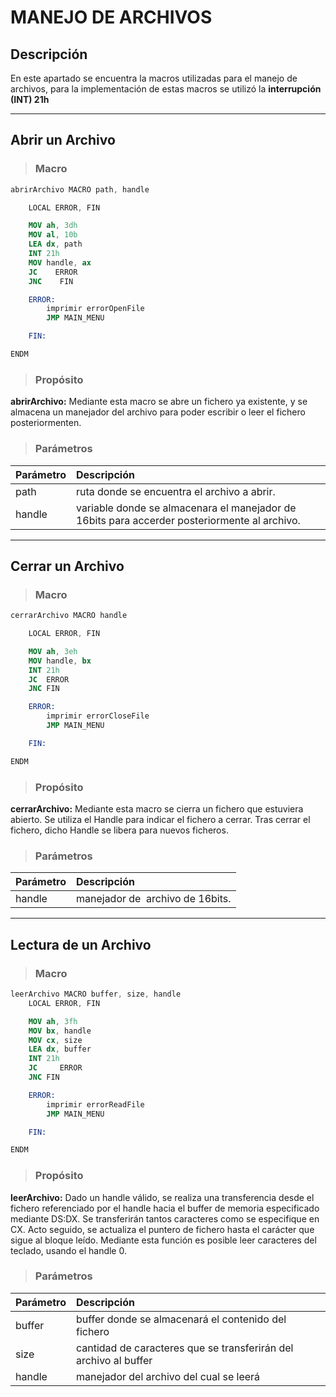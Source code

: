 # MANEJO DE ARCHIVOS

## Descripción

En este apartado se encuentra la macros utilizadas para el manejo de archivos, para la implementación de estas macros se utilizó la **interrupción (INT) 21h**

--- 

## Abrir un Archivo

> ### Macro

```nasm
abrirArchivo MACRO path, handle

    LOCAL ERROR, FIN

    MOV ah, 3dh
    MOV al, 10b
    LEA dx, path
    INT 21h
    MOV handle, ax
    JC    ERROR 
    JNC    FIN

    ERROR:
        imprimir errorOpenFile
        JMP MAIN_MENU

    FIN:

ENDM
```

> ### Propósito

**abrirArchivo:** Mediante esta macro se abre un fichero ya existente, y se almacena un manejador del archivo para poder escribir o leer el fichero posteriormenten.

> ### Parámetros

| Parámetro | Descripción                                                                                  |
|:--------- |:-------------------------------------------------------------------------------------------- |
| path      | ruta donde se encuentra el archivo a abrir.                                                  |
| handle    | variable donde se almacenara el manejador de 16bits para accerder posteriormente al archivo. |

***

## Cerrar un Archivo

> ### Macro

```nasm
cerrarArchivo MACRO handle

    LOCAL ERROR, FIN

    MOV ah, 3eh
    MOV handle, bx
    INT 21h
    JC  ERROR 
    JNC FIN

    ERROR:
        imprimir errorCloseFile
        JMP MAIN_MENU

    FIN:

ENDM
```

> ### Propósito

**cerrarArchivo:** Mediante esta macro se cierra un fichero que estuviera abierto. Se utiliza el Handle para indicar el fichero a cerrar. Tras cerrar el fichero, dicho Handle se libera para nuevos ficheros. 

> ### Parámetros

| Parámetro | Descripción                      |
|:--------- |:-------------------------------- |
| handle    | manejador de  archivo de 16bits. |

*****

## Lectura de un Archivo

> ### Macro

```nasm
leerArchivo MACRO buffer, size, handle
    LOCAL ERROR, FIN

    MOV ah, 3fh
    MOV bx, handle
    MOV cx, size
    LEA dx, buffer
    INT 21h
    JC     ERROR 
    JNC FIN

    ERROR:
        imprimir errorReadFile
        JMP MAIN_MENU

    FIN:

ENDM
```

> ### Propósito

**leerArchivo:** Dado un handle válido, se realiza una transferencia desde el fichero referenciado por el handle hacia el buffer de memoria especificado mediante DS:DX. Se transferirán tantos caracteres como se especifique en CX. Acto seguido, se actualiza el puntero de fichero hasta el carácter que sigue al bloque leído. Mediante esta función es posible leer caracteres del teclado, usando el handle 0.

> ### Parámetros

| Parámetro | Descripción                                                      |
|:--------- |:---------------------------------------------------------------- |
| buffer    | buffer donde se almacenará el contenido del fichero              |
| size      | cantidad de caracteres que se transferirán del archivo al buffer |
| handle    | manejador del archivo del cual se leerá                          |
